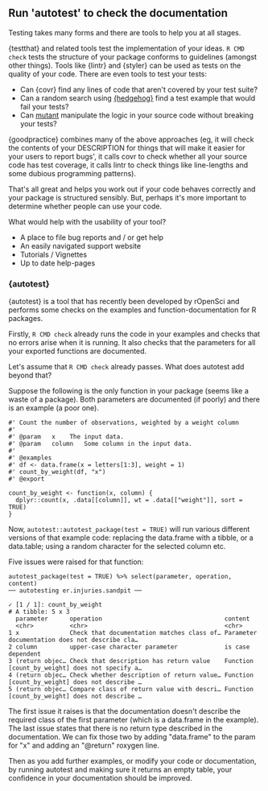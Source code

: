 ## Run 'autotest' to check the documentation

Testing takes many forms and there are tools to help you at all stages.

{testthat} and related tools test the implementation of your ideas.
`R CMD check` tests the structure of your package conforms to guidelines (amongst other things).
Tools like {lintr} and {styler} can be used as tests on the quality of your code.
There are even tools to test your tests:

- Can {covr} find any lines of code that aren't covered by your test suite?
- Can a random search using
  [{hedgehog}](https://cran.r-project.org/web/packages/hedgehog/index.html) find a test example that
  would fail your tests?
- Can [mutant](https://sckott.github.io/mutant/) manipulate the logic in your source code without
  breaking your tests?

{goodpractice} combines many of the above approaches (eg, it will check the contents of your
DESCRIPTION for things that will make it easier for your users to report bugs', it calls covr to
check whether all your source code has test coverage, it calls lintr to check things like
line-lengths and some dubious programming patterns).

That's all great and helps you work out if your code behaves correctly and your package is
structured sensibly.
But, perhaps it's more important to determine whether people can use your code.

What would help with the usability of your tool?

- A place to file bug reports and / or get help
- An easily navigated support website
- Tutorials / Vignettes
- Up to date help-pages

### {autotest}

<!--- Describe the @examples section -->

{autotest} is a tool that has recently been developed by rOpenSci and performs some checks on the
examples and function-documentation for R packages.

Firstly, `R CMD check` already runs the code in your examples and checks that no errors arise when
it is running.
It also checks that the parameters for all your exported functions are documented.

Let's assume that `R CMD check` already passes.
What does autotest add beyond that?

Suppose the following is the only function in your package (seems like a waste of a package).
Both parameters are documented (if poorly) and there is an example (a poor one).

```
#' Count the number of observations, weighted by a weight column
#'
#' @param   x    The input data.
#' @param   column   Some column in the input data.
#'
#' @examples
#' df <- data.frame(x = letters[1:3], weight = 1)
#' count_by_weight(df, "x")
#' @export

count_by_weight <- function(x, column) {
  dplyr::count(x, .data[[column]], wt = .data[["weight"]], sort = TRUE)
}
```

Now, `autotest::autotest_package(test = TRUE)` will run various different versions of that example
code: replacing the data.frame with a tibble, or a data.table; using a random character for the
selected column etc.

Five issues were raised for that function:

```
autotest_package(test = TRUE) %>% select(parameter, operation, content)
── autotesting er.injuries.sandpit ──

✓ [1 / 1]: count_by_weight
# A tibble: 5 x 3
  parameter      operation                                  content
  <chr>          <chr>                                      <chr>
1 x              Check that documentation matches class of… Parameter documentation does not describe cla…
2 column         upper-case character parameter             is case dependent
3 (return objec… Check that description has return value    Function [count_by_weight] does not specify a…
4 (return objec… Check whether description of return value… Function [count_by_weight] does not describe …
5 (return objec… Compare class of return value with descri… Function [count_by_weight] does not describe …
```

The first issue it raises is that the documentation doesn't describe the required class of the
first parameter (which is a data.frame in the example).
The last issue states that there is no return type described in the documentation.
We can fix those two by adding "data.frame" to the param for "x" and adding an "@return" roxygen
line.

Then as you add further examples, or modify your code or documentation, by running autotest and
making sure it returns an empty table, your confidence in your documentation should be improved.